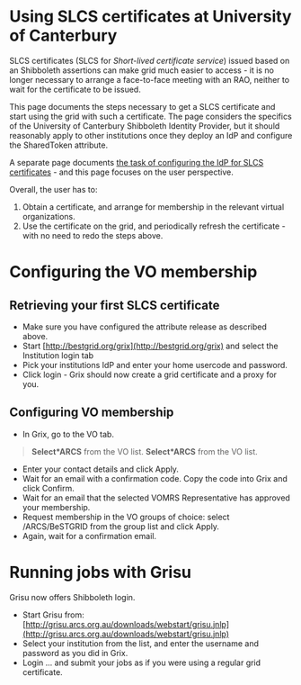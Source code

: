 # Using SLCS certificates at University of Canterbury

SLCS certificates (SLCS for *Short-lived certificate service*) issued based on an Shibboleth assertions can make grid much easier to access - it is no longer necessary to arrange a face-to-face meeting with an RAO, neither to wait for the certificate to be issued.

This page documents the steps necessary to get a SLCS certificate and start using the grid with such a certificate.  The page considers the specifics of the University of Canterbury Shibboleth Identity Provider, but it should reasonably apply to other institutions once they deploy an IdP and configure the SharedToken attribute.

A separate page documents [the task of configuring the IdP for SLCS certificates](configuring-idp-for-slcs-certificates.md) - and this page focuses on the user perspective.

Overall, the user has to:

1. Obtain a certificate, and arrange for membership in the relevant virtual organizations.
2. Use the certificate on the grid, and periodically refresh the certificate - with no need to redo the steps above.

# Configuring the VO membership

## Retrieving your first SLCS certificate

- Make sure you have configured the attribute release as described above.
- Start [http://bestgrid.org/grix](http://bestgrid.org/grix) and select the Institution login tab
- Pick your institutions IdP and enter your home usercode and password.
- Click login -  Grix should now create a grid certificate and a proxy for you.

## Configuring VO membership

- In Grix, go to the VO tab.


>  **Select*ARCS** from the VO list.
>  **Select*ARCS** from the VO list.

- Enter your contact details and click Apply.
- Wait for an email with a confirmation code.  Copy the code into Grix and click Confirm.
- Wait for an email that the selected VOMRS Representative has approved your membership.
- Request membership in the VO groups of choice: select /ARCS/BeSTGRID from the group list and click Apply.
- Again, wait for a confirmation email.

# Running jobs with Grisu

Grisu now offers Shibboleth login.

- Start Grisu from: [http://grisu.arcs.org.au/downloads/webstart/grisu.jnlp](http://grisu.arcs.org.au/downloads/webstart/grisu.jnlp)
- Select your institution from the list, and enter the username and password as you did in Grix.
- Login ... and submit your jobs as if you were using a regular grid certificate.
